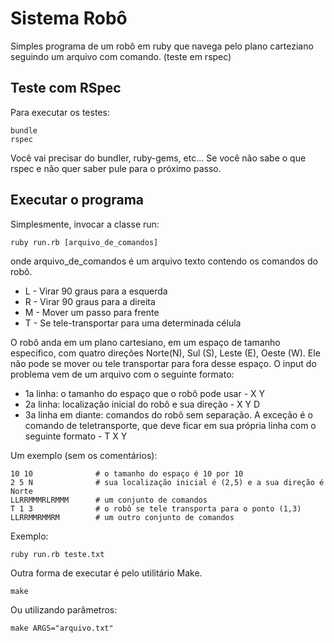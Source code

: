 Sistema Robô
=============

Simples programa de um robô em ruby que navega pelo plano carteziano seguindo um arquivo com comando. (teste em rspec)

Teste com RSpec
---------------

Para executar os testes:

    bundle
    rspec

Você vai precisar do bundler, ruby-gems, etc... Se você não sabe o que rspec e não quer saber pule para o próximo passo.

Executar o programa
-------------------

Simplesmente, invocar a classe run:

    ruby run.rb [arquivo_de_comandos]
  
onde arquivo_de_comandos é um arquivo texto contendo os comandos do robô.

- L - Virar 90 graus para a esquerda
- R - Virar 90 graus para a direita
- M - Mover um passo para frente
- T - Se tele-transportar para uma determinada célula 

O robô anda em um plano cartesiano, em um espaço de tamanho especifico, com quatro direções Norte(N), Sul (S), Leste (E), Oeste (W). Ele não pode se mover ou tele transportar para fora desse espaço. O input do problema vem de um arquivo com o seguinte formato:

- 1a linha: o tamanho do espaço que o robô pode usar - X Y
- 2a linha: localização inicial do robô e sua direção - X Y D
- 3a linha em diante: comandos do robô sem separação. A exceção é o comando de teletransporte, que deve ficar em sua própria linha com o seguinte formato - T X Y

Um exemplo (sem os comentários):

    10 10              # o tamanho do espaço é 10 por 10
    2 5 N              # sua localização inicial é (2,5) e a sua direção é Norte
    LLRRMMMRLRMMM      # um conjunto de comandos
    T 1 3              # o robô se tele transporta para o ponto (1,3)
    LLRRMMRMMRM        # um outro conjunto de comandos


Exemplo:

    ruby run.rb teste.txt

Outra forma de executar é pelo utilitário Make.

    make

Ou utilizando parâmetros:

    make ARGS="arquivo.txt"
